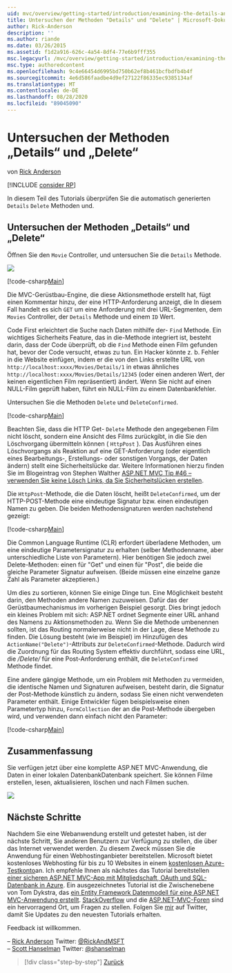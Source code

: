 ```yaml
---
uid: mvc/overview/getting-started/introduction/examining-the-details-and-delete-methods
title: Untersuchen der Methoden "Details" und "Delete" | Microsoft-Dokumentation
author: Rick-Anderson
description: ''
ms.author: riande
ms.date: 03/26/2015
ms.assetid: f1d2a916-626c-4a54-8df4-77e6b9fff355
msc.legacyurl: /mvc/overview/getting-started/introduction/examining-the-details-and-delete-methods
msc.type: authoredcontent
ms.openlocfilehash: 9c4e66454d6995bd750b62ef8b461bcfbdfb4b4f
ms.sourcegitcommit: 4e6d586faadbe4d9ef27122f86335ec9385134af
ms.translationtype: MT
ms.contentlocale: de-DE
ms.lasthandoff: 08/28/2020
ms.locfileid: "89045090"
---
```

# <a name="examining-the-details-and-delete-methods"></a>Untersuchen der Methoden „Details“ und „Delete“

von [Rick Anderson](https://twitter.com/RickAndMSFT)

[!INCLUDE [consider RP](~/includes/razor.md)]

In diesem Teil des Tutorials überprüfen Sie die automatisch generierten `Details` `Delete` Methoden und.

## <a name="examining-the-details-and-delete-methods"></a>Untersuchen der Methoden „Details“ und „Delete“

Öffnen Sie den `Movie` Controller, und untersuchen Sie die `Details` Methode.

![](examining-the-details-and-delete-methods/_static/image1.png)

[!code-csharp[Main](examining-the-details-and-delete-methods/samples/sample1.cs)]

Die MVC-Gerüstbau-Engine, die diese Aktionsmethode erstellt hat, fügt einen Kommentar hinzu, der eine HTTP-Anforderung anzeigt, die In diesem Fall handelt es sich `GET` um eine Anforderung mit drei URL-Segmenten, dem `Movies` Controller, der `Details` Methode und einem `ID` Wert.

Code First erleichtert die Suche nach Daten mithilfe der- `Find` Methode. Ein wichtiges Sicherheits Feature, das in die-Methode integriert ist, besteht darin, dass der Code überprüft, ob die `Find` Methode einen Film gefunden hat, bevor der Code versucht, etwas zu tun. Ein Hacker könnte z. b. Fehler in die Website einfügen, indem er die von den Links erstellte URL von `http://localhost:xxxx/Movies/Details/1` in etwas ähnliches `http://localhost:xxxx/Movies/Details/12345` (oder einen anderen Wert, der keinen eigentlichen Film repräsentiert) ändert. Wenn Sie nicht auf einen NULL-Film geprüft haben, führt ein NULL-Film zu einem Datenbankfehler.

Untersuchen Sie die Methoden `Delete` und `DeleteConfirmed`.

[!code-csharp[Main](examining-the-details-and-delete-methods/samples/sample2.cs?highlight=17)]

Beachten Sie, dass die HTTP Get- `Delete` Methode den angegebenen Film nicht löscht, sondern eine Ansicht des Films zurückgibt, in die Sie den Löschvorgang übermitteln können ( `HttpPost` ). Das Ausführen eines Löschvorgangs als Reaktion auf eine GET-Anforderung (oder eigentlich eines Bearbeitungs-, Erstellungs- oder sonstigen Vorgangs, der Daten ändern) stellt eine Sicherheitslücke dar. Weitere Informationen hierzu finden Sie im Blogeintrag von Stephen Walther [ASP.NET MVC Tip #46 – verwenden Sie keine Lösch Links, da Sie Sicherheitslücken erstellen](http://stephenwalther.com/blog/archive/2009/01/21/asp.net-mvc-tip-46-ndash-donrsquot-use-delete-links-because.aspx).

Die `HttpPost`-Methode, die die Daten löscht, heißt `DeleteConfirmed`, um der HTTP-POST-Methode eine eindeutige Signatur bzw. einen eindeutigen Namen zu geben. Die beiden Methodensignaturen werden nachstehend gezeigt:

[!code-csharp[Main](examining-the-details-and-delete-methods/samples/sample3.cs)]

Die Common Language Runtime (CLR) erfordert überladene Methoden, um eine eindeutige Parametersignatur zu erhalten (selber Methodenname, aber unterschiedliche Liste von Parametern). Hier benötigen Sie jedoch zwei Delete-Methoden: einen für "Get" und einen für "Post", die beide die gleiche Parameter Signatur aufweisen. (Beide müssen eine einzelne ganze Zahl als Parameter akzeptieren.)

Um dies zu sortieren, können Sie einige Dinge tun. Eine Möglichkeit besteht darin, den Methoden andere Namen zuzuweisen. Dafür das der Gerüstbaumechanismus im vorherigen Beispiel gesorgt. Dies bringt jedoch ein kleines Problem mit sich: ASP.NET ordnet Segmente einer URL anhand des Namens zu Aktionsmethoden zu. Wenn Sie die Methode umbenennen sollten, ist das Routing normalerweise nicht in der Lage, diese Methode zu finden. Die Lösung besteht (wie im Beispiel) im Hinzufügen des `ActionName("Delete")`-Attributs zur `DeleteConfirmed`-Methode. Dadurch wird die Zuordnung für das Routing System effektiv durchführt, sodass eine URL, die */Delete/* für eine Post-Anforderung enthält, die `DeleteConfirmed` Methode findet.

Eine andere gängige Methode, um ein Problem mit Methoden zu vermeiden, die identische Namen und Signaturen aufweisen, besteht darin, die Signatur der Post-Methode künstlich zu ändern, sodass Sie einen nicht verwendeten Parameter enthält. Einige Entwickler fügen beispielsweise einen Parametertyp hinzu, `FormCollection` der an die Post-Methode übergeben wird, und verwenden dann einfach nicht den Parameter:

[!code-csharp[Main](examining-the-details-and-delete-methods/samples/sample4.cs)]

## <a name="summary"></a>Zusammenfassung

Sie verfügen jetzt über eine komplette ASP.NET MVC-Anwendung, die Daten in einer lokalen DatenbankDatenbank speichert. Sie können Filme erstellen, lesen, aktualisieren, löschen und nach Filmen suchen.

![](examining-the-details-and-delete-methods/_static/image2.png)

## <a name="next-steps"></a>Nächste Schritte

Nachdem Sie eine Webanwendung erstellt und getestet haben, ist der nächste Schritt, Sie anderen Benutzern zur Verfügung zu stellen, die über das Internet verwendet werden. Zu diesem Zweck müssen Sie die Anwendung für einen Webhostinganbieter bereitstellen. Microsoft bietet kostenloses Webhosting für bis zu 10 Websites in einem [kostenlosen Azure-Testkonto](https://www.windowsazure.com/pricing/free-trial/?WT.mc_id=A443DD604)an. Ich empfehle Ihnen als nächstes das Tutorial bereitstellen [einer sicheren ASP.NET MVC-App mit Mitgliedschaft, OAuth und SQL-Datenbank in Azure](https://docs.microsoft.com/aspnet/core/security/authorization/secure-data). Ein ausgezeichnetes Tutorial ist die Zwischenebene von Tom Dykstra, das [ein Entity Framework Datenmodell für eine ASP.NET MVC-Anwendung erstellt](../getting-started-with-ef-using-mvc/creating-an-entity-framework-data-model-for-an-asp-net-mvc-application.md). [StackOverflow](http://stackoverflow.com/help) und die [ASP.NET-MVC-Foren](https://forums.asp.net/1146.aspx) sind ein hervorragend Ort, um Fragen zu stellen. Folgen Sie [mir](https://twitter.com/RickAndMSFT) auf Twitter, damit Sie Updates zu den neuesten Tutorials erhalten.

Feedback ist willkommen.

– [Rick Anderson](https://blogs.msdn.com/rickAndy) Twitter: [@RickAndMSFT](https://twitter.com/RickAndMSFT)  
– [Scott Hanselman](http://www.hanselman.com/blog/) Twitter: [@shanselman](https://twitter.com/shanselman)

> [!div class="step-by-step"]
> [Zurück](adding-validation.md)
